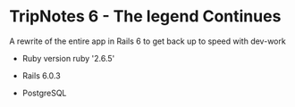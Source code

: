 # TripNotes 6 - The legend Continues

A rewrite of the entire app in Rails 6 to get back up to speed with dev-work

* Ruby version ruby '2.6.5'
* Rails 6.0.3

* PostgreSQL
